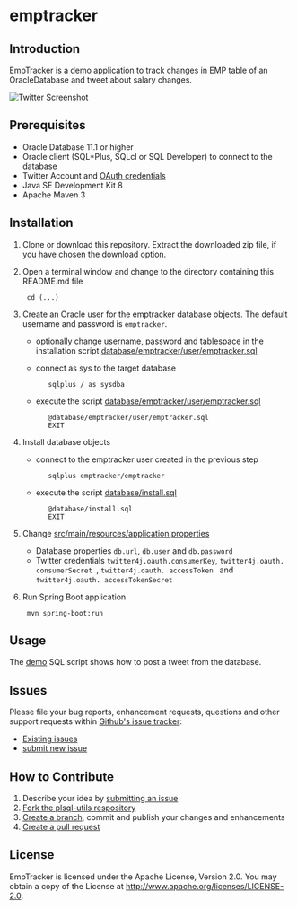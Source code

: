 # emptracker

## Introduction
EmpTracker is a demo application to track changes in EMP table of an OracleDatabase and tweet about salary changes.

![Twitter Screenshot](https://raw.github.com/PhilippSalvisberg/emptracker/main/src/main/resources/twitter_emptracker_scott_miller.png)

## Prerequisites

* Oracle Database 11.1 or higher
* Oracle client (SQL\*Plus, SQLcl or SQL Developer) to connect to the database
* Twitter Account and [OAuth credentials](https://apps.twitter.com/)
* Java SE Development Kit 8
* Apache Maven 3

## Installation

1. Clone or download this repository. Extract the downloaded zip file, if you have chosen the download option.

2. Open a terminal window and change to the directory containing this README.md file

		cd (...)

3. Create an Oracle user for the emptracker database objects. The default username and password is ```emptracker```.
   * optionally change username, password and tablespace in the installation script [database/emptracker/user/emptracker.sql](https://github.com/PhilippSalvisberg/emptracker/blob/main/database/emptracker/user/emptracker.sql)

   * connect as sys to the target database

			sqlplus / as sysdba

   * execute the script [database/emptracker/user/emptracker.sql](https://github.com/PhilippSalvisberg/emptracker/blob/main/database/emptracker/user/emptracker.sql)

			@database/emptracker/user/emptracker.sql
			EXIT

4. Install database objects

   * connect to the emptracker user created in the previous step

			sqlplus emptracker/emptracker

   * execute the script [database/install.sql](https://github.com/PhilippSalvisberg/emptracker/blob/main/database/install.sql)

			@database/install.sql
			EXIT

5. Change [src/main/resources/application.properties](https://github.com/PhilippSalvisberg/emptracker/blob/main/src/main/resources/application.properties)

   * Database properties ```db.url```, ```db.user``` and ```db.password```
   * Twitter credentials ```twitter4j.oauth.consumerKey```, ```twitter4j.oauth. consumerSecret ```, ```twitter4j.oauth. accessToken ``` and ```twitter4j.oauth. accessTokenSecret ```

6. Run Spring Boot application

		mvn spring-boot:run
		
## Usage

The [demo](https://github.com/PhilippSalvisberg/emptracker/blob/main/database/demo/demo.sql) SQL script shows how to post a tweet from the database.

## Issues

Please file your bug reports, enhancement requests, questions and other support requests within [Github's issue tracker](https://help.github.com/articles/about-issues/):

* [Existing issues](https://github.com/PhilippSalvisberg/emptracker/issues)
* [submit new issue](https://github.com/PhilippSalvisberg/emptracker/issues/new)

## How to Contribute

1. Describe your idea by [submitting an issue](https://github.com/PhilippSalvisberg/emptracker/issues/new)
2. [Fork the plsql-utils respository](https://github.com/PhilippSalvisberg/emptracker/fork)
3. [Create a branch](https://help.github.com/articles/creating-and-deleting-branches-within-your-repository/), commit and publish your changes and enhancements
4. [Create a pull request](https://help.github.com/articles/creating-a-pull-request/)

## License

EmpTracker is licensed under the Apache License, Version 2.0. You may obtain a copy of the License at <http://www.apache.org/licenses/LICENSE-2.0>.
